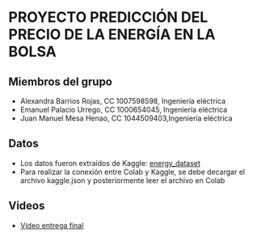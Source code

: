 # PROYECTO PREDICCIÓN DEL PRECIO DE LA ENERGÍA EN LA BOLSA

## Miembros del grupo
* Alexandra Barrios Rojas, CC 1007598598, Ingeniería eléctrica
* Emanuel Palacio Urrego, CC 1000654045, Ingeniería eléctrica
* Juan Manuel Mesa Henao, CC 1044509403,Ingeniería eléctrica
## Datos
* Los datos fueron extraídos de Kaggle: [energy_dataset](https://www.kaggle.com/datasets/nicholasjhana/energy-consumption-generation-prices-and-weather) 
* Para realizar la conexión entre Colab y Kaggle, se debe decargar el archivo kaggle.json y posteriormente leer el archivo en Colab
## Videos
* [Vídeo entrega final](https://youtu.be/yY3RbuNAzko) 
